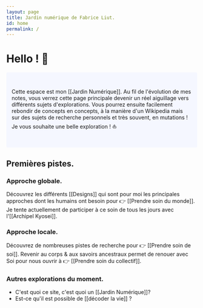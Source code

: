 ```yaml
---
layout: page
title: Jardin numérique de Fabrice Liut.
id: home
permalink: /
---
```


# Hello ! 👋

<p style="padding: 3em 1em; background: #f5f7ff; border-radius: 4px;">
  Cette espace est mon [[Jardin Numérique]]. Au fil de l'évolution de mes notes, vous verrez cette page principale devenir un réel aiguillage vers différents sujets d'explorations. Vous pourrez ensuite facilement rebondir de concepts en concepts, à la manière d'un Wikipedia mais sur des sujets de recherche personnels et très souvent, en mutations ! 
  Je vous souhaite une belle exploration ! ⛵
</p>

## Premières pistes.

### Approche globale.
Découvrez les différents [[Designs]] qui sont pour moi les principales approches dont les humains ont besoin pour 👉 [[Prendre soin du monde]].
Je tente actuellement de participer à ce soin de tous les jours avec l'[[Archipel Kyosei]].

### Approche locale.
Découvrez de nombreuses pistes de recherche pour 👉  [[Prendre soin de soi]]. Revenir au corps & aux savoirs ancestraux permet de renouer avec Soi pour nous ouvrir à  👉 [[Prendre soin du collectif]].

### Autres explorations du moment.
- C'est quoi ce site, c'est quoi un [[Jardin Numérique]]?
- Est-ce qu'il est possible de [[décoder la vie]] ?

<style>
  .wrapper {
    max-width: 46em;
  }
</style>
